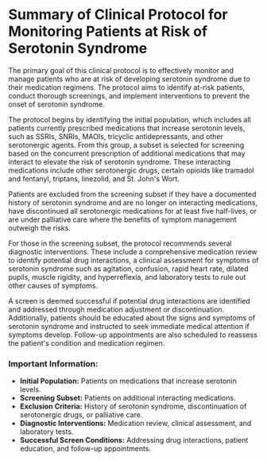 # Summary of Clinical Protocol for Monitoring Patients at Risk of Serotonin Syndrome

The primary goal of this clinical protocol is to effectively monitor and manage patients who are at risk of developing serotonin syndrome due to their medication regimens. The protocol aims to identify at-risk patients, conduct thorough screenings, and implement interventions to prevent the onset of serotonin syndrome.

The protocol begins by identifying the initial population, which includes all patients currently prescribed medications that increase serotonin levels, such as SSRIs, SNRIs, MAOIs, tricyclic antidepressants, and other serotonergic agents. From this group, a subset is selected for screening based on the concurrent prescription of additional medications that may interact to elevate the risk of serotonin syndrome. These interacting medications include other serotonergic drugs, certain opioids like tramadol and fentanyl, triptans, linezolid, and St. John's Wort.

Patients are excluded from the screening subset if they have a documented history of serotonin syndrome and are no longer on interacting medications, have discontinued all serotonergic medications for at least five half-lives, or are under palliative care where the benefits of symptom management outweigh the risks.

For those in the screening subset, the protocol recommends several diagnostic interventions. These include a comprehensive medication review to identify potential drug interactions, a clinical assessment for symptoms of serotonin syndrome such as agitation, confusion, rapid heart rate, dilated pupils, muscle rigidity, and hyperreflexia, and laboratory tests to rule out other causes of symptoms.

A screen is deemed successful if potential drug interactions are identified and addressed through medication adjustment or discontinuation. Additionally, patients should be educated about the signs and symptoms of serotonin syndrome and instructed to seek immediate medical attention if symptoms develop. Follow-up appointments are also scheduled to reassess the patient's condition and medication regimen.

### Important Information:
- **Initial Population:** Patients on medications that increase serotonin levels.
- **Screening Subset:** Patients on additional interacting medications.
- **Exclusion Criteria:** History of serotonin syndrome, discontinuation of serotonergic drugs, or palliative care.
- **Diagnostic Interventions:** Medication review, clinical assessment, and laboratory tests.
- **Successful Screen Conditions:** Addressing drug interactions, patient education, and follow-up appointments.